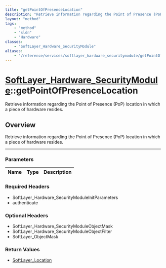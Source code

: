 ```yaml
---
title: "getPointOfPresenceLocation"
description: "Retrieve information regarding the Point of Presence (PoP) location in which a piece of hardware resides."
layout: "method"
tags:
    - "method"
    - "sldn"
    - "Hardware"
classes:
    - "SoftLayer_Hardware_SecurityModule"
aliases:
    - "/reference/services/softlayer_hardware_securitymodule/getPointOfPresenceLocation"
---
```

# [SoftLayer_Hardware_SecurityModule](/reference/services/SoftLayer_Hardware_SecurityModule)::getPointOfPresenceLocation


Retrieve information regarding the Point of Presence (PoP) location in which a piece of hardware resides.


## Overview 
Retrieve information regarding the Point of Presence (PoP) location in which a piece of hardware resides.

-----

### Parameters 
|Name | Type | Description |
| --- | --- | --- |


### Required Headers
* SoftLayer_Hardware_SecurityModuleInitParameters
* authenticate


### Optional Headers
* SoftLayer_Hardware_SecurityModuleObjectMask
* SoftLayer_Hardware_SecurityModuleObjectFilter
* SoftLayer_ObjectMask

### Return Values
* <a href='/reference/datatypes/SoftLayer_Location'>SoftLayer_Location </a>




